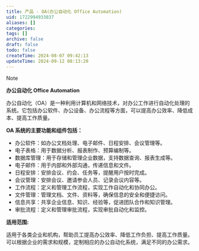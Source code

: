 ```yaml
---
title: 产品 - OA(办公自动化 Office Automation)
uid: 1722994933837
aliases: []
categories: 
tags: []
archive: false
draft: false
todo: false
createTime: 2024-08-07 09:42:13
updateTime: 2024-09-12 08:13:20
---
```


> [!NOTE]
> **办公自动化 Office Automation**
>
> 办公自动化（OA）是一种利用计算机和网络技术，对办公工作进行自动化处理的系统。它包括办公软件、办公设备、办公流程等方面，可以提高办公效率、降低成本、提高工作质量。

**OA 系统的主要功能和组件包括：**

- 办公软件：如办公文档处理、电子邮件、日程安排、会议管理等。
- 电子表格：用于数据分析、报表制作、预算编制等。
- 数据库管理：用于存储和管理企业数据，支持数据查询、报表生成等。
- 电子邮件：用于内部和外部沟通，传递信息和文件。
- 日程安排：安排会议、约会、任务等，提醒用户按时完成。
- 会议管理：安排会议、邀请参会人员、记录会议内容等。
- 工作流程：定义和管理工作流程，实现工作自动化和协同办公。
- 文件管理：管理文档、文件、资料等，确保信息的安全和便捷访问。
- 信息共享：共享企业信息、知识、经验等，促进团队合作和知识管理。
- 审批流程：定义和管理审批流程，实现审批自动化和监控。

**适用范围:**

适用于各类企业和机构，帮助员工提高办公效率、降低工作负担、提高工作质量。可以根据企业的需求和规模，定制相应的办公自动化系统，满足不同的办公需求。
